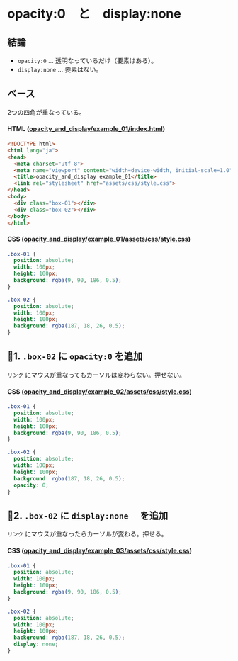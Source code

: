 # opacity:0　と　display:none

## 結論

- `opacity:0` ... 透明なっているだけ（要素はある）。
- `display:none` ... 要素はない。

## ベース

2つの四角が重なっている。

#### HTML ([opacity_and_display/example_01/index.html](opacity_and_display/example_01/index.html))

````html
<!DOCTYPE html>
<html lang="ja">
<head>
  <meta charset="utf-8">
  <meta name="viewport" content="width=device-width, initial-scale=1.0">
  <title>opacity_and_display example_01</title>
  <link rel="stylesheet" href="assets/css/style.css">
</head>
<body>
  <div class="box-01"></div>
  <div class="box-02"></div>
</body>
</html>
````

#### CSS ([opacity_and_display/example_01/assets/css/style.css](opacity_and_display/example_01/assets/css/style.css))

````css
.box-01 {
  position: absolute;
  width: 100px;
  height: 100px;
  background: rgba(9, 90, 186, 0.5);
}

.box-02 {
  position: absolute;
  width: 100px;
  height: 100px;
  background: rgba(187, 18, 26, 0.5);
}
````

## 1. `.box-02` に `opacity:0` を追加

`リンク` にマウスが重なってもカーソルは変わらない。押せない。

#### CSS ([opacity_and_display/example_02/assets/css/style.css](opacity_and_display/example_02/assets/css/style.css))

````css
.box-01 {
  position: absolute;
  width: 100px;
  height: 100px;
  background: rgba(9, 90, 186, 0.5);
}

.box-02 {
  position: absolute;
  width: 100px;
  height: 100px;
  background: rgba(187, 18, 26, 0.5);
  opacity: 0;
}
````

## 2. `.box-02` に `display:none` 　を追加

`リンク` にマウスが重なったらカーソルが変わる。押せる。

#### CSS ([opacity_and_display/example_03/assets/css/style.css](opacity_and_display/example_03/assets/css/style.css))

````css
.box-01 {
  position: absolute;
  width: 100px;
  height: 100px;
  background: rgba(9, 90, 186, 0.5);
}

.box-02 {
  position: absolute;
  width: 100px;
  height: 100px;
  background: rgba(187, 18, 26, 0.5);
  display: none;
}
````
